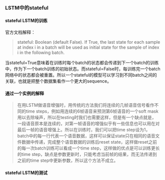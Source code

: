 ### LSTM中的stateful
#### stateful LSTM的训练
官方文档解释：

>stateful: Boolean (default False). If True, the last state for each sample at index i in a batch will be used as initial state for the sample of index i in the following batch.

当stateful=True意味着在训练时每个batch的状态都会传递到下一个batch的训练中，作为下一个batch训练的初始状态。而stateful=False时，每训练完一个batch网络中的状态都会被重置。所以一个stateful的模型可以学习到不同batch之间的关联，也就是把整个数据集看作一个更大的sequence。

#### 通过一个实例的解释

> 在用LSTM做语音增强时，用传统的方法我们将连续的几帧语音信号看作不同的time steps，例如用连续的6帧语音来预测第6帧语音的一个soft mask用以去除噪声，所以在testing时我们也需要这样，但是有一个缺点就是，一段语音原本是连续的，对第一帧语音的增强似乎有一些信息也可以用在对最后一帧的语音增强上。所以在训练时，我们可以把time step设为1，batch中的每一行代表一个语音数据，这样可以保证state只在相同的语音文件数据中传递，完成整个语音数据的训练后reset state，这样做reset之前的每一次batch训练可以看成一个time step，这样做的优点是可以训练更长的time step，缺点是参数更新时，只能考虑当前帧的结果，而无法传递到之前的time step中更新参数，所以这个方法不成立。

#### stateful LSTM的测试
